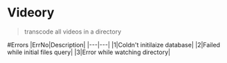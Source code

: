 # Videory
> transcode all videos in a directory


#Errors
|ErrNo|Description|
|---|---|
|1|Coldn't initilaize database|
|2|Failed while initial files query|
|3|Error while watching directory|